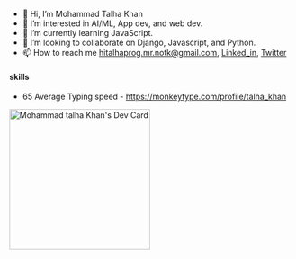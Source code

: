 - 👋 Hi, I’m Mohammad Talha Khan
- 👀 I’m interested in AI/ML, App dev, and web dev.
- 🌱 I’m currently learning JavaScript.
- 💞️ I’m looking to collaborate on Django, Javascript, and Python.
- 📫 How to reach me hitalhaprog.mr.notk@gmail.com, [Linked_in](https://www.linkedin.com/in/mohammad-talha-khan/), [Twitter](https://twitter.com/mtalhakhan357)
#### skills
- 65 Average Typing speed - https://monkeytype.com/profile/talha_khan
<!---
mTalhaKhan154/mTalhaKhan154 is a ✨ special ✨ repository because its `README.md` (this file) appears on your GitHub profile.
You can click the Preview link to take a look at your changes.
--->
<a href="https://app.daily.dev/Mohammadtalhakhan"  target="_blank"><img src="https://api.daily.dev/devcards/370c343882424ef3999c51c2daa39ad2.png?r=nth" width="250" alt="Mohammad talha Khan's Dev Card"/></a>

